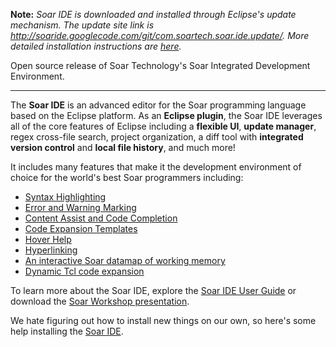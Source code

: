 **Note:** _Soar IDE is downloaded and installed through Eclipse's update mechanism. The update site link is http://soaride.googlecode.com/git/com.soartech.soar.ide.update/. More detailed installation instructions are [here](http://soaride.googlecode.com/svn/trunk/com.soartech.soar.ide.help/html/install_plugin.html)._

Open source release of Soar Technology's Soar Integrated Development Environment.


---

The **Soar IDE** is an advanced editor for the Soar programming language based on the Eclipse platform. As an **Eclipse plugin**, the Soar IDE leverages all of the core features of Eclipse including a **flexible UI**, **update manager**, regex cross-file search, project organization, a diff tool with **integrated version control** and **local file history**, and much more!

It includes many features that make it the development environment of choice for the world's best Soar programmers including:

  * [Syntax Highlighting](http://soaride.googlecode.com/svn/trunk/com.soartech.soar.ide.help/html/soar_editor.html)
  * [Error and Warning Marking](http://soaride.googlecode.com/svn/trunk/com.soartech.soar.ide.help/html/soar_editor.html)
  * [Content Assist and Code Completion](http://soaride.googlecode.com/svn/trunk/com.soartech.soar.ide.help/html/soar_editor.html)
  * [Code Expansion Templates](http://soaride.googlecode.com/svn/trunk/com.soartech.soar.ide.help/html/soar_editor.html)
  * [Hover Help](http://soaride.googlecode.com/svn/trunk/com.soartech.soar.ide.help/html/soar_editor.html)
  * [Hyperlinking](http://soaride.googlecode.com/svn/trunk/com.soartech.soar.ide.help/html/soar_editor.html)
  * [An interactive Soar datamap of working memory](http://soaride.googlecode.com/svn/trunk/com.soartech.soar.ide.help/html/soar_editor.html)
  * [Dynamic Tcl code expansion](http://soaride.googlecode.com/svn/trunk/com.soartech.soar.ide.help/html/soar_editor.html)

To learn more about the Soar IDE, explore the [Soar IDE User Guide](GettingStarted.md) or download the [Soar Workshop presentation](http://web.eecs.umich.edu/~soar/sitemaker/workshop/27/Knudsen2.pdf).

We hate figuring out how to install new things on our own, so here's some help installing the [Soar IDE](http://soaride.googlecode.com/svn/trunk/com.soartech.soar.ide.help/html/install_plugin.html).